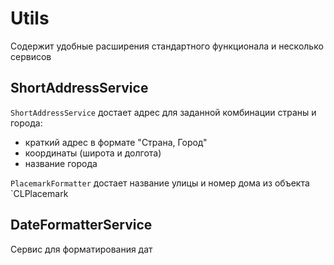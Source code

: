 # Utils

Содержит удобные расширения стандартного функционала и несколько сервисов

## ShortAddressService

`ShortAddressService` достает адрес для заданной комбинации страны и города:
- краткий адрес в формате "Страна, Город"
- координаты (широта и долгота)
- название города

`PlacemarkFormatter` достает название улицы и номер дома из объекта `CLPlacemark

## DateFormatterService

Сервис для форматирования дат
